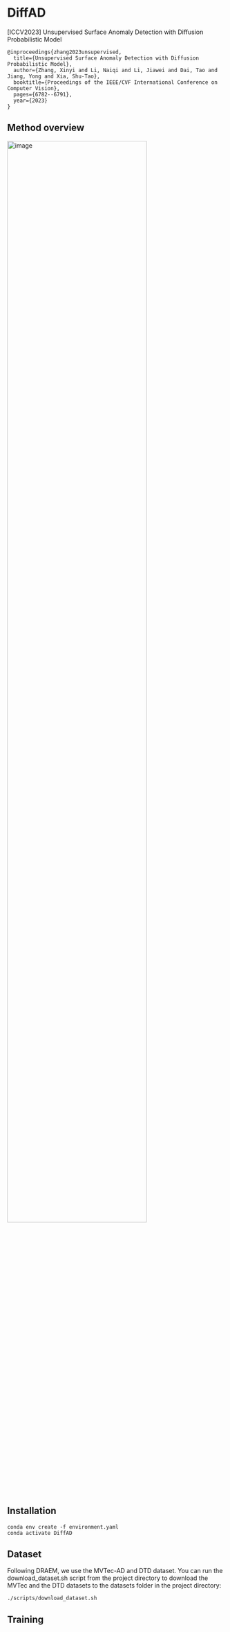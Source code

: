 # DiffAD
[ICCV2023] Unsupervised Surface Anomaly Detection with Diffusion Probabilistic Model

```
@inproceedings{zhang2023unsupervised,
  title={Unsupervised Surface Anomaly Detection with Diffusion Probabilistic Model},
  author={Zhang, Xinyi and Li, Naiqi and Li, Jiawei and Dai, Tao and Jiang, Yong and Xia, Shu-Tao},
  booktitle={Proceedings of the IEEE/CVF International Conference on Computer Vision},
  pages={6782--6791},
  year={2023}
}
```

## Method overview
<img width="80%" alt="image" src="https://github.com/Loco-Roco/DiffAD/assets/51684540/789dd35c-17d6-48d5-8c57-612bc71d0d6e">

## Installation
```
conda env create -f environment.yaml
conda activate DiffAD
```

## Dataset
Following DRAEM, we use the MVTec-AD and DTD dataset. You can run the download_dataset.sh script from the project directory to download the MVTec and the DTD datasets to the datasets folder in the project directory:
```
./scripts/download_dataset.sh
```

## Training





